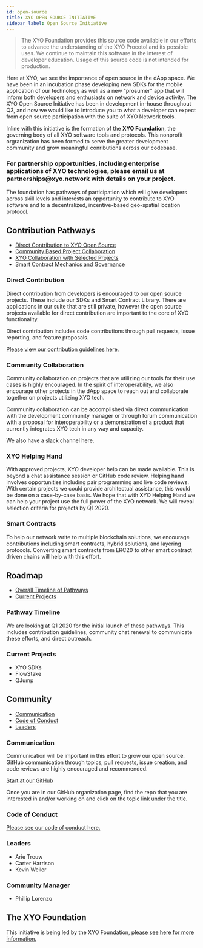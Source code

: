 ```yaml
---
id: open-source
title: XYO OPEN SOURCE INITIATIVE
sidebar_label: Open Source Initiative
---
```


> The XYO Foundation provides this source code available in our efforts to advance the understanding of the XYO Procotol and its possible uses. We continue to maintain this software in the interest of developer education. Usage of this source code is not intended for production. 


<div class="alert alert-info text-center" role="alert">
  Here at XYO, we see the importance of open source in the dApp space. 
  We have been in an incubation phase developing new SDKs for the mobile application of our technology as well as a new "prosumer" app that will inform both developers and enthusiasts on network and device activity.
  The XYO Open Source Initiative has been in development in-house throughout Q3, and now we would like to introduce you to what a developer can expect from open source participation with the suite of XYO Network tools.
</div>

Inline with this initiative is the formation of the **XYO Foundation**, the governing body of all XYO software tools and protocols. This nonprofit orgranization has been formed to serve the greater development community and grow meaningful conributions across our codebase. 

<div class="alert alert-info text-center" role="alert">
  <h3>For partnership opportunities, including enterprise applications of XYO technologies, please email us at partnerships@xyo.network with details on your project.</h3>
</div>


The foundation has pathways of participation which will give developers across skill levels and interests an opportunity to contribute to XYO software and to a decentralized, incentive-based geo-spatial location protocol.

## Contribution Pathways

-   [Direct Contribution to XYO Open Source](#direct-contribution)
-   [Community Based Project Collaboration](#community-collaboration)
-   [XYO Collaboration with Selected Projects](#xyo-helping-hand)
-   [Smart Contract Mechanics and Governance](#smart-contracts)

### Direct Contribution

Direct contribution from developers is encouraged to our open source projects. These include our SDKs and Smart Contract Library. There are applications in our suite that are still private, however the open source projects available for direct contribution are important to the core of XYO functionality.

Direct contribution includes code contributions through pull requests, issue reporting, and feature proposals.

  <a href="https://github.com/XYOracleNetwork/xyo-foundation/blob/master/bestpractices/contributing.md" 
     rel="noopener noreferrer"
     target="\_blank">
     Please view our contribution guidelines here.
    <i class="p-2 fas fa-external-link-alt"></i>
  </a>

### Community Collaboration

Community collaboration on projects that are utilizing our tools for their use cases is highly encouraged. In the spirit of interoperability, we also encourage other projects in the dApp space to reach out and collaborate together on projects utilizing XYO tech. 

Community collaboration can be accomplished via direct communication with the development community manager or through forum communication with a proposal for interoperability or a demonstration of a product that currently integrates XYO tech in any way and capacity.

We also have a slack channel here. 

### XYO Helping Hand

With approved projects, XYO developer help can be made available. This is beyond a chat assistance session or GitHub code review. Helping hand involves opportunities including pair programming and live code reviews. With certain projects we could provide architectual assistance, this would be done on a case-by-case basis. We hope that with XYO Helping Hand we can help your project use the full power of the XYO network. We will reveal selection criteria for projects by Q1 2020.

### Smart Contracts

To help our network write to multiple blockchain solutions, we encourage contributions including smart contracts, hybrid solutions, and layering protocols. Converting smart contracts from ERC20 to other smart contract driven chains will help with this effort. 

## Roadmap

-   [Overall Timeline of Pathways](#pathway-timeline)
-   [Current Projects](#current-projects)

### Pathway Timeline

We are looking at Q1 2020 for the initial launch of these pathways. This includes contribution guidelines, community chat renewal to communicate these efforts, and direct outreach.

### Current Projects

-   XYO SDKs
-   FlowStake
-   QJump

## Community

-   [Communication](#communication)
-   [Code of Conduct](#code-of-conduct)
-   [Leaders](#leaders)

### Communication

Communication will be important in this effort to grow our open source. GitHub communication through topics, pull requests, issue creation, and code reviews are highly encouraged and recommended. 

  <a href="https://github.com/XYOracleNetwork" 
     rel="noopener noreferrer"
     target="\_blank"
     >
        Start at our GitHub
    <i class="p-2 fas fa-external-link-alt"></i>
  </a>

Once you are in our GitHub organization page, find the repo that you are interested in and/or working on and click on the topic link under the title. 

### Code of Conduct

[Please see our code of conduct here.](https://github.com/XYOracleNetwork/xyo-foundation/blob/master/CODE_OF_CONDUCT.md)

### Leaders

-   Arie Trouw
-   Carter Harrison
-   Kevin Weiler

### Community Manager

-   Phillip Lorenzo

## The XYO Foundation

This initiative is being led by the XYO Foundation, [please see here for more information.](https://xyo.network/opensource/)
